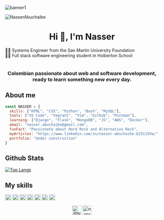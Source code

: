 ![banner1](https://i.imgur.com/ZrY2YaH.jpg?style=centerme)



<p align="left"> <img src="https://komarev.com/ghpvc/?username=NasserAbuchaibe" alt="NasserAbuchaibe" /> </p>


<h1 align="center">Hi 👋, I'm Nasser</h1>

👨‍🎓  Systems Engineer from the San Martin University Foundation</br>
👨‍🎓  Full stack software engineering student in Holberton School</br></br>

<h3 align="center">Colombian passionate about web and software development, ready to learn something new every day.</h3>


## About me
```javascript
const NASSER = {
  skills: ["HTML", "CSS", "Python", "Bash", "MySQL"],
  tools: ["VS Code", "Vagrant", "Vim", "Github"; "Postman"],
  learning: ["Django", "Flask", "MongoDB", "JS", "AWS", "Docker"],
  email: "nasser.abuchaibe@gmail.com",
  funFact: "Passionate about Hard Rock and Alternative Rock",
  myArticles: "https://www.linkedin.com/in/nasser-abuchaibe-b251159a/",
  portfolio: "Under construction"
}
```
## Github Stats
[![Top Langs](https://github-readme-stats.vercel.app/api/top-langs/?username=NasserAbuchaibe&hide=javascript,html])](https://github.com/NasserAbuchaibe/github-readme-stats)

## My skills
<p align="left">
  <img src="https://devicons.github.io/devicon/devicon.git/icons/c/c-original.svg" alt="c" width="20" height="20"/>
  <img src="https://devicons.github.io/devicon/devicon.git/icons/css3/css3-original-wordmark.svg" alt="css3" width="20" height="20"/>
  <img src="https://devicons.github.io/devicon/devicon.git/icons/html5/html5-original-wordmark.svg" alt="html5" width="20" height="20"/>
  <img src="https://devicons.github.io/devicon/devicon.git/icons/javascript/javascript-original.svg" alt="javascript" width="20" height="20"/>
  <img src="https://devicons.github.io/devicon/devicon.git/icons/mysql/mysql-original-wordmark.svg" alt="mysql" width="20" height="20"/>
  <img src="https://devicons.github.io/devicon/devicon.git/icons/python/python-original-wordmark.svg" alt="python" width="20" height="20"/>
  <img src="https://devicons.github.io/devicon/devicon.git/icons/linux/linux-original.svg" alt="linux" width="20" height="20"/>
</p>

<p align="center">
<a href="https://twitter.com/NasserAbuchaibe" target="blank"><img align="center" src="https://cdn.jsdelivr.net/npm/simple-icons@3.0.1/icons/twitter.svg" alt="@NasserAbuchaibe" height="30" width="30" /></a>
<a href="https://www.linkedin.com/in/nasser-abuchaibe-b251159a/" target="blank"><img align="center" src="https://cdn.jsdelivr.net/npm/simple-icons@3.0.1/icons/linkedin.svg" alt="nasser-abuchaibe/" height="30" width="30" /></a>
</p>
